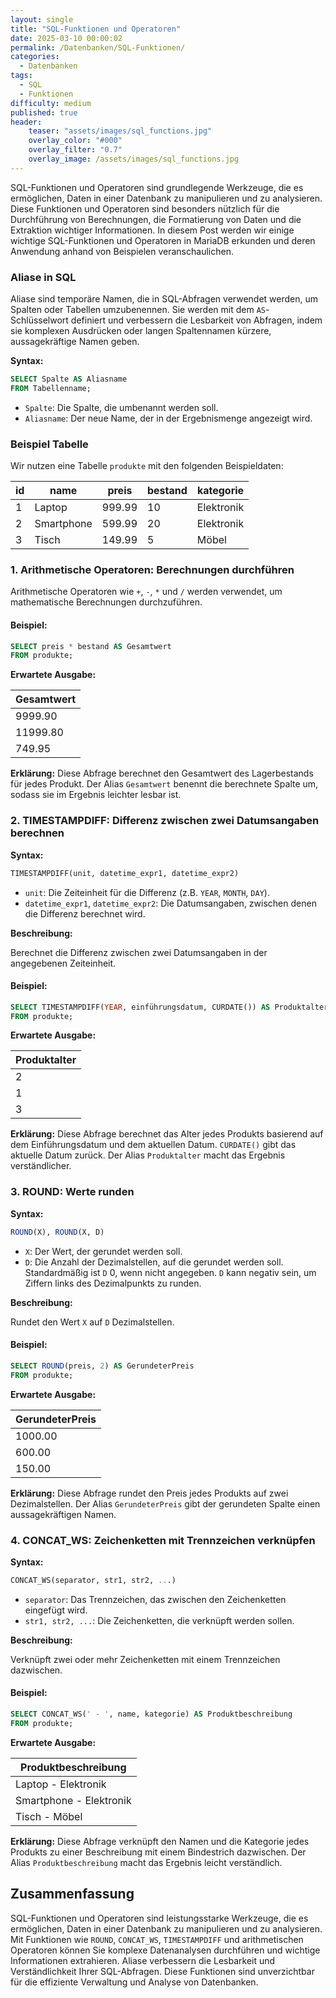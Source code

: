 ```yaml
---
layout: single
title: "SQL-Funktionen und Operatoren"
date: 2025-03-10 00:00:02
permalink: /Datenbanken/SQL-Funktionen/
categories:
  - Datenbanken
tags:
  - SQL
  - Funktionen
difficulty: medium
published: true
header:
    teaser: "assets/images/sql_functions.jpg"
    overlay_color: "#000"
    overlay_filter: "0.7"
    overlay_image: /assets/images/sql_functions.jpg
---
```


SQL-Funktionen und Operatoren sind grundlegende Werkzeuge, die es ermöglichen, Daten in einer Datenbank zu manipulieren und zu analysieren. Diese Funktionen und Operatoren sind besonders nützlich für die Durchführung von Berechnungen, die Formatierung von Daten und die Extraktion wichtiger Informationen. In diesem Post werden wir einige wichtige SQL-Funktionen und Operatoren in MariaDB erkunden und deren Anwendung anhand von Beispielen veranschaulichen.

### Aliase in SQL

Aliase sind temporäre Namen, die in SQL-Abfragen verwendet werden, um Spalten oder Tabellen umzubenennen. Sie werden mit dem `AS`-Schlüsselwort definiert und verbessern die Lesbarkeit von Abfragen, indem sie komplexen Ausdrücken oder langen Spaltennamen kürzere, aussagekräftige Namen geben.

**Syntax:**

```sql
SELECT Spalte AS Aliasname
FROM Tabellenname;
```

- `Spalte`: Die Spalte, die umbenannt werden soll.
- `Aliasname`: Der neue Name, der in der Ergebnismenge angezeigt wird.

### Beispiel Tabelle

Wir nutzen eine Tabelle `produkte` mit den folgenden Beispieldaten:

| id | name       | preis | bestand | kategorie  |
|----|------------|-------|---------|------------|
| 1  | Laptop     | 999.99| 10      | Elektronik |
| 2  | Smartphone | 599.99| 20      | Elektronik |
| 3  | Tisch      | 149.99| 5       | Möbel      |

### 1. Arithmetische Operatoren: Berechnungen durchführen

Arithmetische Operatoren wie `+`, `-`, `*` und `/` werden verwendet, um mathematische Berechnungen durchzuführen.

#### Beispiel:

```sql
SELECT preis * bestand AS Gesamtwert
FROM produkte;
```

**Erwartete Ausgabe:**

| Gesamtwert |
|-------------|
| 9999.90     |
| 11999.80    |
| 749.95      |

**Erklärung:** Diese Abfrage berechnet den Gesamtwert des Lagerbestands für jedes Produkt. Der Alias `Gesamtwert` benennt die berechnete Spalte um, sodass sie im Ergebnis leichter lesbar ist.

### 2. TIMESTAMPDIFF: Differenz zwischen zwei Datumsangaben berechnen

**Syntax:**

```sql
TIMESTAMPDIFF(unit, datetime_expr1, datetime_expr2)
```

- `unit`: Die Zeiteinheit für die Differenz (z.B. `YEAR`, `MONTH`, `DAY`).
- `datetime_expr1`, `datetime_expr2`: Die Datumsangaben, zwischen denen die Differenz berechnet wird.

**Beschreibung:**

Berechnet die Differenz zwischen zwei Datumsangaben in der angegebenen Zeiteinheit.

#### Beispiel:

```sql
SELECT TIMESTAMPDIFF(YEAR, einführungsdatum, CURDATE()) AS Produktalter
FROM produkte;
```

**Erwartete Ausgabe:**

| Produktalter |
|--------------|
| 2            |
| 1            |
| 3            |

**Erklärung:** Diese Abfrage berechnet das Alter jedes Produkts basierend auf dem Einführungsdatum und dem aktuellen Datum. `CURDATE()` gibt das aktuelle Datum zurück. Der Alias `Produktalter` macht das Ergebnis verständlicher.

### 3. ROUND: Werte runden

**Syntax:**

```sql
ROUND(X), ROUND(X, D)
```

- `X`: Der Wert, der gerundet werden soll.
- `D`: Die Anzahl der Dezimalstellen, auf die gerundet werden soll. Standardmäßig ist `D` 0, wenn nicht angegeben. `D` kann negativ sein, um Ziffern links des Dezimalpunkts zu runden.

**Beschreibung:**

Rundet den Wert `X` auf `D` Dezimalstellen.

#### Beispiel:

```sql
SELECT ROUND(preis, 2) AS GerundeterPreis
FROM produkte;
```

**Erwartete Ausgabe:**

| GerundeterPreis |
|-----------------|
| 1000.00         |
| 600.00          |
| 150.00          |

**Erklärung:** Diese Abfrage rundet den Preis jedes Produkts auf zwei Dezimalstellen. Der Alias `GerundeterPreis` gibt der gerundeten Spalte einen aussagekräftigen Namen.

### 4. CONCAT_WS: Zeichenketten mit Trennzeichen verknüpfen

**Syntax:**

```sql
CONCAT_WS(separator, str1, str2, ...)
```

- `separator`: Das Trennzeichen, das zwischen den Zeichenketten eingefügt wird.
- `str1, str2, ...`: Die Zeichenketten, die verknüpft werden sollen.

**Beschreibung:**

Verknüpft zwei oder mehr Zeichenketten mit einem Trennzeichen dazwischen.

#### Beispiel:

```sql
SELECT CONCAT_WS(' - ', name, kategorie) AS Produktbeschreibung
FROM produkte;
```

**Erwartete Ausgabe:**

| Produktbeschreibung       |
|---------------------------|
| Laptop - Elektronik       |
| Smartphone - Elektronik   |
| Tisch - Möbel             |

**Erklärung:** Diese Abfrage verknüpft den Namen und die Kategorie jedes Produkts zu einer Beschreibung mit einem Bindestrich dazwischen. Der Alias `Produktbeschreibung` macht das Ergebnis leicht verständlich.

## Zusammenfassung

SQL-Funktionen und Operatoren sind leistungsstarke Werkzeuge, die es ermöglichen, Daten in einer Datenbank zu manipulieren und zu analysieren. Mit Funktionen wie `ROUND`, `CONCAT_WS`, `TIMESTAMPDIFF` und arithmetischen Operatoren können Sie komplexe Datenanalysen durchführen und wichtige Informationen extrahieren. Aliase verbessern die Lesbarkeit und Verständlichkeit Ihrer SQL-Abfragen. Diese Funktionen sind unverzichtbar für die effiziente Verwaltung und Analyse von Datenbanken.